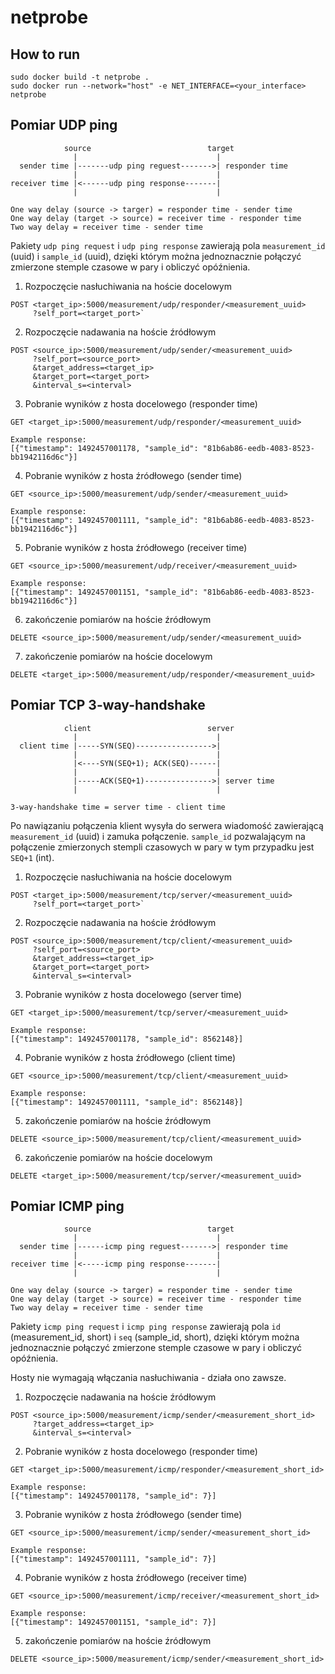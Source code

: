 # netprobe

## How to run

```
sudo docker build -t netprobe .
sudo docker run --network="host" -e NET_INTERFACE=<your_interface> netprobe
```


## Pomiar UDP ping
```
            source                          target 
              |                               |
  sender time |-------udp ping reguest------->| responder time
              |                               |
receiver time |<------udp ping response-------|
              |                               |
              
One way delay (source -> targer) = responder time - sender time
One way delay (target -> source) = receiver time - responder time
Two way delay = receiver time - sender time
```
Pakiety `udp ping request` i `udp ping response` zawierają pola `measurement_id` (uuid) i `sample_id` (uuid), 
dzięki którym można jednoznacznie połączyć zmierzone stemple czasowe w pary i obliczyć opóźnienia.


1) Rozpoczęcie nasłuchiwania na hoście docelowym
```
POST <target_ip>:5000/measurement/udp/responder/<measurement_uuid>
     ?self_port=<target_port>`
```
2) Rozpoczęcie nadawania na hoście źródłowym
```
POST <source_ip>:5000/measurement/udp/sender/<measurement_uuid>
     ?self_port=<source_port>
     &target_address=<target_ip>
     &target_port=<target_port>
     &interval_s=<interval>
```

3) Pobranie wyników z hosta docelowego (responder time)
```
GET <target_ip>:5000/measurement/udp/responder/<measurement_uuid>

Example response:
[{"timestamp": 1492457001178, "sample_id": "81b6ab86-eedb-4083-8523-bb1942116d6c"}]
```

4) Pobranie wyników z hosta źródłowego (sender time)
```
GET <source_ip>:5000/measurement/udp/sender/<measurement_uuid>

Example response:
[{"timestamp": 1492457001111, "sample_id": "81b6ab86-eedb-4083-8523-bb1942116d6c"}]
```

5) Pobranie wyników z hosta źródłowego (receiver time)
```
GET <source_ip>:5000/measurement/udp/receiver/<measurement_uuid>

Example response:
[{"timestamp": 1492457001151, "sample_id": "81b6ab86-eedb-4083-8523-bb1942116d6c"}]
```

6) zakończenie pomiarów na hoście źródłowym
```
DELETE <source_ip>:5000/measurement/udp/sender/<measurement_uuid>
```

7) zakończenie pomiarów na hoście docelowym
```
DELETE <target_ip>:5000/measurement/udp/responder/<measurement_uuid>
```


## Pomiar TCP 3-way-handshake
```
            client                          server 
              |                               |
  client time |-----SYN(SEQ)----------------->| 
              |                               |
              |<----SYN(SEQ+1); ACK(SEQ)------|
              |                               |
              |-----ACK(SEQ+1)--------------->| server time
              |                               |
              
3-way-handshake time = server time - client time
```
Po nawiązaniu połączenia klient wysyła do serwera wiadomość zawierającą `measurement_id` (uuid) i zamuka połączenie. 
`sample_id` pozwalającym na połączenie zmierzonych stempli czasowych w pary w tym przypadku jest `SEQ+1` (int).


1) Rozpoczęcie nasłuchiwania na hoście docelowym
```
POST <target_ip>:5000/measurement/tcp/server/<measurement_uuid>
     ?self_port=<target_port>`
```
2) Rozpoczęcie nadawania na hoście źródłowym
```
POST <source_ip>:5000/measurement/tcp/client/<measurement_uuid>
     ?self_port=<source_port>
     &target_address=<target_ip>
     &target_port=<target_port>
     &interval_s=<interval>
```

3) Pobranie wyników z hosta docelowego (server time)
```
GET <target_ip>:5000/measurement/tcp/server/<measurement_uuid>

Example response:
[{"timestamp": 1492457001178, "sample_id": 8562148}]
```

4) Pobranie wyników z hosta źródłowego (client time)
```
GET <source_ip>:5000/measurement/tcp/client/<measurement_uuid>

Example response:
[{"timestamp": 1492457001111, "sample_id": 8562148}]
```

5) zakończenie pomiarów na hoście źródłowym
```
DELETE <source_ip>:5000/measurement/tcp/client/<measurement_uuid>
```

6) zakończenie pomiarów na hoście docelowym
```
DELETE <target_ip>:5000/measurement/tcp/server/<measurement_uuid>
```


## Pomiar ICMP ping
```
            source                          target 
              |                               |
  sender time |------icmp ping reguest------->| responder time
              |                               |
receiver time |<-----icmp ping response-------|
              |                               |
              
One way delay (source -> targer) = responder time - sender time
One way delay (target -> source) = receiver time - responder time
Two way delay = receiver time - sender time
```
Pakiety `icmp ping request` i `icmp ping response` zawierają pola `id` (measurement_id, short) i `seq` (sample_id, short), 
dzięki którym można jednoznacznie połączyć zmierzone stemple czasowe w pary i obliczyć opóźnienia.

Hosty nie wymagają włączania nasłuchiwania - działa ono zawsze.

1) Rozpoczęcie nadawania na hoście źródłowym
```
POST <source_ip>:5000/measurement/icmp/sender/<measurement_short_id>
     ?target_address=<target_ip>
     &interval_s=<interval>
```

2) Pobranie wyników z hosta docelowego (responder time)
```
GET <target_ip>:5000/measurement/icmp/responder/<measurement_short_id>

Example response:
[{"timestamp": 1492457001178, "sample_id": 7}]
```

3) Pobranie wyników z hosta źródłowego (sender time)
```
GET <source_ip>:5000/measurement/icmp/sender/<measurement_short_id>

Example response:
[{"timestamp": 1492457001111, "sample_id": 7}]
```

4) Pobranie wyników z hosta źródłowego (receiver time)
```
GET <source_ip>:5000/measurement/icmp/receiver/<measurement_short_id>

Example response:
[{"timestamp": 1492457001151, "sample_id": 7}]
```

5) zakończenie pomiarów na hoście źródłowym
```
DELETE <source_ip>:5000/measurement/icmp/sender/<measurement_short_id>
```